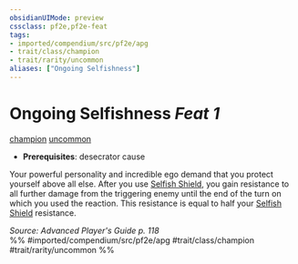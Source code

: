 ```yaml
---
obsidianUIMode: preview
cssclass: pf2e,pf2e-feat
tags:
- imported/compendium/src/pf2e/apg
- trait/class/champion
- trait/rarity/uncommon
aliases: ["Ongoing Selfishness"]
---
```

# Ongoing Selfishness  *Feat 1*  
[champion](rules/traits/champion.md)  [uncommon](uncommon.md)  

- **Prerequisites**: desecrator cause

Your powerful personality and incredible ego demand that you protect yourself above all else. After you use [Selfish Shield](selfish-shield-apg.md), you gain resistance to all further damage from the triggering enemy until the end of the turn on which you used the reaction. This resistance is equal to half your [Selfish Shield](selfish-shield-apg.md) resistance.

*Source: Advanced Player's Guide p. 118*  
%% #imported/compendium/src/pf2e/apg #trait/class/champion #trait/rarity/uncommon %%